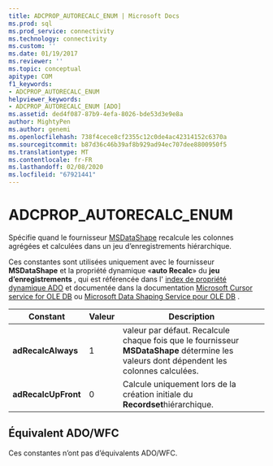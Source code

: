 ```yaml
---
title: ADCPROP_AUTORECALC_ENUM | Microsoft Docs
ms.prod: sql
ms.prod_service: connectivity
ms.technology: connectivity
ms.custom: ''
ms.date: 01/19/2017
ms.reviewer: ''
ms.topic: conceptual
apitype: COM
f1_keywords:
- ADCPROP_AUTORECALC_ENUM
helpviewer_keywords:
- ADCPROP_AUTORECALC_ENUM [ADO]
ms.assetid: ded4f087-87b9-4efa-8026-bde53d3e9e8a
author: MightyPen
ms.author: genemi
ms.openlocfilehash: 738f4cece8cf2355c12c0de4ac42314152c6370a
ms.sourcegitcommit: b87d36c46b39af8b929ad94ec707dee8800950f5
ms.translationtype: MT
ms.contentlocale: fr-FR
ms.lasthandoff: 02/08/2020
ms.locfileid: "67921441"
---
```

# <a name="adcprop_autorecalc_enum"></a>ADCPROP_AUTORECALC_ENUM
Spécifie quand le fournisseur [MSDataShape](../../../ado/guide/appendixes/microsoft-data-shaping-service-for-ole-db-ado-service-provider.md) recalcule les colonnes agrégées et calculées dans un jeu d’enregistrements hiérarchique.  
  
 Ces constantes sont utilisées uniquement avec le fournisseur **MSDataShape** et la propriété dynamique «**auto Recalc**» du **jeu d’enregistrements** , qui est référencée dans l' [index de propriété dynamique ADO](../../../ado/reference/ado-api/ado-dynamic-property-index.md) et documentée dans la documentation [Microsoft Cursor service for OLE DB](../../../ado/guide/appendixes/microsoft-cursor-service-for-ole-db-ado-service-component.md) ou [Microsoft Data Shaping Service pour OLE DB](../../../ado/guide/appendixes/microsoft-data-shaping-service-for-ole-db-ado-service-provider.md) .  
  
|Constant|Valeur|Description|  
|--------------|-----------|-----------------|  
|**adRecalcAlways**|1|valeur par défaut. Recalcule chaque fois que le fournisseur **MSDataShape** détermine les valeurs dont dépendent les colonnes calculées.|  
|**adRecalcUpFront**|0|Calcule uniquement lors de la création initiale du **Recordset**hiérarchique.|  
  
## <a name="adowfc-equivalent"></a>Équivalent ADO/WFC  
 Ces constantes n’ont pas d’équivalents ADO/WFC.
